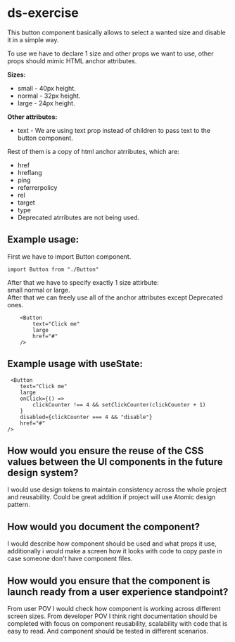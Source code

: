 # ds-exercise

This button component basically allows to select a wanted size and disable it in a simple way.

To use we have to declare 1 size and other props we want to use, other props should mimic HTML anchor attributes.

**Sizes:** <br />

- small - 40px height.
- normal - 32px height.
- large - 24px height.

**Other attributes:** <br />

- text - We are using text prop instead of children to pass text to the button component.</br>

Rest of them is a copy of html anchor atrributes, which are:

- href
- hreflang
- ping
- referrerpolicy
- rel
- target
- type
- Deprecated atrributes are not being used.

## Example usage:

First we have to import Button component.

```
import Button from "./Button"
```

After that we have to specify exactly 1 size attirbute: </br>
small normal or large.</br>
After that we can freely use all of the anchor attributes except Deprecated ones.

```
    <Button
        text="Click me"
        large
        href="#"
    />

```

## Example usage with useState:

```
 <Button
    text="Click me"
    large
    onClick={() =>
        clickCounter !== 4 && setClickCounter(clickCounter + 1)
    }
    disabled={clickCounter === 4 && "disable"}
    href="#"
/>

```

## How would you ensure the reuse of the CSS values between the UI components in the future design system?

I would use design tokens to maintain consistency across the whole project and reusability. Could be great addition if project will use Atomic design pattern.

## How would you document the component?

I would describe how component should be used and what props it use, additionally i would make a screen how it looks with code to copy paste in case someone don't have component files.

## How would you ensure that the component is launch ready from a user experience standpoint?

From user POV I would check how component is working across different screen sizes.
From developer POV I think right documentation should be completed with focus on component reusability, scalability with code that is easy to read. And component should be tested in different scenarios.
